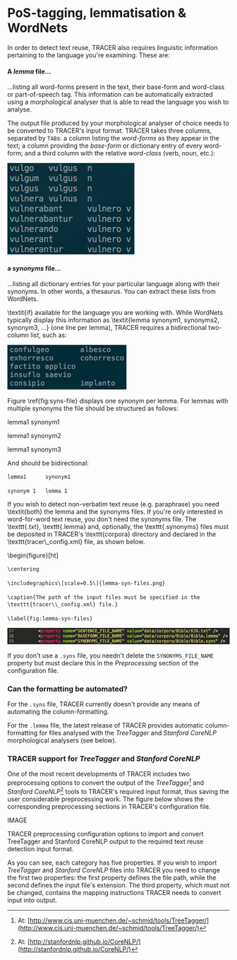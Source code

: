 # PoS-tagging, lemmatisation & WordNets

In order to detect text reuse, TRACER also requires linguistic information pertaining to the language you're examining. These are:

#### A _lemma_ file...

...listing all word-forms present in the text, their base-form and word-class or part-of-speech tag. This information can be automatically extracted using a morphological analyser that is able to read the language you wish to analyse.

The output file produced by your morphological analyser of choice needs to be converted to TRACER's input format. TRACER takes three columns, separated by `TAB`s: a column listing the _word-forms_ as they appear in the text; a column providing the _base-form_ or dictionary entry of every word-form; and a third column with the relative _word-class_ \(verb, noun, etc.\):

![](/assets/lemma-file.png)

#### a _synonyms_ file...

...listing all dictionary entries for your particular language along with their synonyms. In other words, a thesaurus. You can extract these lists from WordNets.

\textit{if} available for the language you are working with. While WordNets typically display this information as \textit{lemma  synonym1, synonyms2, synonym3, ...} \(one line per lemma\), TRACER requires a bidirectional two-column list, such as:

![](/assets/syns-file.png)

Figure \ref{fig:syns-file} displays one synonym per lemma. For lemmas with multiple synonyms the file should be structured as follows:

lemma1   synonym1

lemma1   synonym2

lemma1   synonym3

And should be bidirectional:

```
lemma1      synonym1

synonym 1   lemma 1
```

If you wish to detect non-verbatim text reuse \(e.g. paraphrase\) you need \textit{both} the lemma and the synonyms files. If you're only interested in word-for-word text reuse, you don't need the synonyms file. The \texttt{.txt}, \texttt{.lemma} and, optionally, the \texttt{.synonyms} files must be deposited in TRACER's \texttt{corpora} directory and declared in the \texttt{tracer\\_config.xml} file, as shown below.

\begin{figure}\[ht\]

```
\centering

\includegraphics\[scale=0.5\]{lemma-syn-files.png}

\caption{The path of the input files must be specified in the \texttt{tracer\\_config.xml} file.}

\label{fig:lemma-syn-files}
```

![](assets/path.png)

If you don't use a `.syns` file, you needn't delete the `SYNONYMS_FILE_NAME` property but must declare this in the _Preprocessing_ section of the configuration file.

### Can the formatting be automated?

For the `.syns` file, TRACER currently doesn't provide any means of automating the column-formatting.

For the `.lemma` file, the latest release of TRACER provides automatic column-formatting for files analysed with the _TreeTagger_ and _Stanford CoreNLP_ morphological analysers \(see below\).

### TRACER support for _TreeTagger_ and _Stanford CoreNLP_

One of the most recent developments of TRACER includes two preprocessing options to convert the output of the _TreeTagger_[^1] and _Stanford CoreNLP_[^2] tools to TRACER's required input format, thus saving the user considerable preprocessing work. The figure below shows the corresponding preprocessing sections in TRACER's configuration file.

IMAGE

TRACER preprocessing configuration options to import and convert TreeTagger and Stanford CoreNLP output to the required text reuse detection input format.

As you can see, each category has five properties. If you wish to import _TreeTagger_ and _Stanford CoreNLP_ files into TRACER you need to change the first two properties: the first property defines the file path, while the second defines the input file's extension. The third property, which must not be changed, contains the mapping instructions TRACER needs to convert input into output.

[^1]: At: [http://www.cis.uni-muenchen.de/~schmid/tools/TreeTagger/](http://www.cis.uni-muenchen.de/~schmid/tools/TreeTagger/)

[^2]: At: [http://stanfordnlp.github.io/CoreNLP/](http://stanfordnlp.github.io/CoreNLP/)

